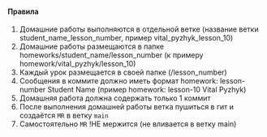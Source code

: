 #### Правила
1. Домашние работы выполняются в отдельной ветке (название ветки student_name_lesson_number, пример vital_pyzhyk_lesson_10)
2. Домашние работы размещаются в папке homeworks/student_name/lesson_number (к примеру homework/vital_pyzhyk/lesson_10)
3. Каждый урок размещается в своей папке (/lesson_number)
4. Сообщения в коммите должно иметь формат homework: lesson-number Student Name (пример homework: lesson-10 Vital Pyzhyk)
5. Домашняя работа должна содержать только 1 коммит
6. После выполнения домашней работы ветка пушиться в гит и создаётся `MR` в ветку `main`
7. Самостоятельно `MR` !НЕ мержится (не вливается в ветку main)